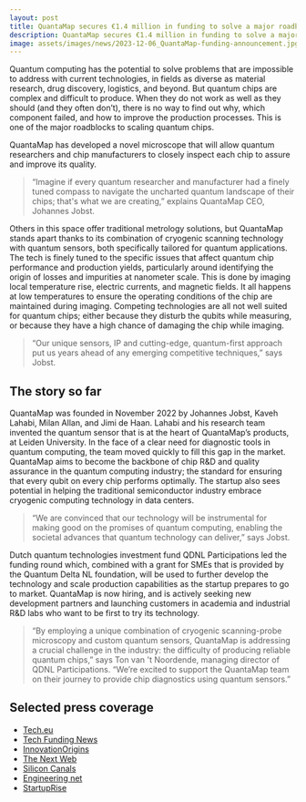 ```yaml
---
layout: post
title: QuantaMap secures €1.4 million in funding to solve a major roadblock in the quantum revolution
description: QuantaMap secures €1.4 million in funding to solve a major roadblock in the quantum revolution 
image: assets/images/news/2023-12-06_QuantaMap-funding-announcement.jpg
---
```


Quantum computing has the potential to solve problems that are impossible to address with current technologies, in fields as diverse as material research, drug discovery, logistics, and beyond. 
But quantum chips are complex and difficult to produce. When they do not work as well as they should (and they often don’t), there is no way to find out why, which component failed, and how to improve the production processes. This is one of the major roadblocks to scaling quantum chips. 

QuantaMap has developed a novel microscope that will allow quantum researchers and chip manufacturers to closely inspect each chip to assure and improve its quality. 

>“Imagine if every quantum researcher and manufacturer had a finely tuned compass to navigate the uncharted quantum landscape of their chips; that's what we are creating,” explains QuantaMap CEO, Johannes Jobst.

Others in this space offer traditional metrology solutions, but QuantaMap stands apart thanks to its combination of cryogenic scanning technology with quantum sensors, both specifically tailored for quantum applications. 
The tech is finely tuned to the specific issues that affect quantum chip performance and production yields, particularly around identifying the origin of losses and impurities at  nanometer scale. This is done by imaging local temperature rise, electric currents, and magnetic fields. It all happens at low temperatures to ensure the operating conditions of the chip are maintained during imaging.
Competing technologies are all not well suited for quantum chips; either because they disturb the qubits while measuring, or because they have a high chance of damaging the chip while imaging.

>“Our unique sensors, IP and cutting-edge, quantum-first approach put us years ahead of any emerging competitive techniques,” says Jobst.

## The story so far

QuantaMap was founded in November 2022 by Johannes Jobst, Kaveh Lahabi, Milan Allan, and Jimi de Haan.
Lahabi and his research team invented the quantum sensor that is at the heart of QuantaMap’s products, at Leiden University. In the face of a clear need for diagnostic tools in quantum computing, the team moved quickly to fill this gap in the market. 
QuantaMap aims to become the backbone of chip R&D and quality assurance in the quantum computing industry; the standard for ensuring that every qubit on every chip performs optimally. The startup also sees potential in helping the traditional semiconductor industry embrace cryogenic computing technology in data centers.

>“We are convinced that our technology will be instrumental for making good on the promises of quantum computing, enabling the societal advances that quantum technology can deliver,” says Jobst.

Dutch quantum technologies investment fund QDNL Participations led the funding round which, combined with a grant for SMEs that is provided by the Quantum Delta NL foundation, will be used to further develop the technology and scale production capabilities as the startup prepares to go to market. 
QuantaMap is now hiring, and is actively seeking new development partners and launching customers in academia and industrial R&D labs who want to be first to try its technology.

>“By employing a unique combination of cryogenic scanning-probe microscopy and custom quantum sensors, QuantaMap is addressing a crucial challenge in the industry: the difficulty of producing reliable quantum chips,” says Ton van 't Noordende, managing director of QDNL Participations. “We’re excited to support the QuantaMap team on their journey to provide chip diagnostics using quantum sensors.”


 ## Selected press coverage
-	[Tech.eu](https://tech.eu/2023/12/06/quantamap-secures-eur14m-funding-to-enhance-quantum-chip-production/)
-	[Tech Funding News](https://techfundingnews.com/quantamap-snaps-e1-4m-funding-to-tackle-a-crucial-hurdle-in-quantum-revolution/)
-	[InnovationOrigins](https://innovationorigins.com/en/quantamap-raises-e1-4-million-to-overcome-hurdle-in-quantum/) 
-	[The Next Web](https://thenextweb.com/news/quantum-first-microscope-solve-chip-inspection)
-	[Silicon Canals](https://siliconcanals.com/crowdfunding/quantamap-raises-1-4m/)
-   [Engineering net](https://engineeringnet.be/nl/nieuws/item/22283/nieuwe-spin-off-om-cruciale-hindernis-in-quantumrevolutie-te-overwinnen) 
-	[StartupRise](https://startuprise.co.uk/quantum-startup-quantamap-raises-e1-4-mn-funding/)  
